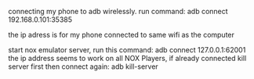 connecting my phone to adb wirelessly. run command: adb connect 192.168.0.101:35385

the ip adress is for my phone connected to same wifi as the computer

start nox emulator server, run this command: adb connect 127.0.0.1:62001
the ip address seems to work on all NOX Players, 
if already connected kill server first then connect again: adb kill-server